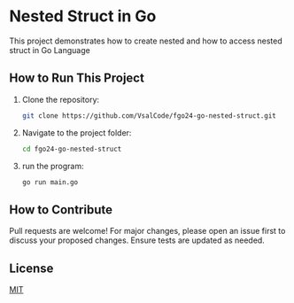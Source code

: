 # Nested Struct in Go

This project demonstrates how to create nested and how to access nested struct in Go Language 

## How to Run This Project

1. Clone the repository:
   ```bash
   git clone https://github.com/VsalCode/fgo24-go-nested-struct.git
   ```

2. Navigate to the project folder:
   ```bash
   cd fgo24-go-nested-struct
   ```

3. run the program:
   ```bash
   go run main.go
   ```


## How to Contribute
Pull requests are welcome! For major changes, please open an issue first to discuss your proposed changes. Ensure tests are updated as needed.

## License
[MIT](https://opensource.org/license/mit)

